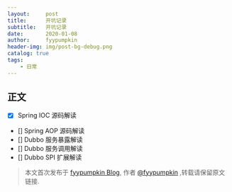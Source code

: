 ```yaml
---
layout:     post
title:      开坑记录
subtitle:   开坑记录
date:       2020-01-08
author:     fyypumpkin
header-img: img/post-bg-debug.png
catalog: true
tags:
    - 日常
---
```


## 正文

- [x] Spring IOC  源码解读
- [] Spring AOP  源码解读
- [] Dubbo 服务暴露解读
- [] Dubbo 服务调用解读
- [] Dubbo SPI 扩展解读

> 本文首次发布于 [fyypumpkin Blog](http://fyypumpkin.github.io), 作者 [@fyypumpkin](http://github.com/fyypumpkin) ,转载请保留原文链接.